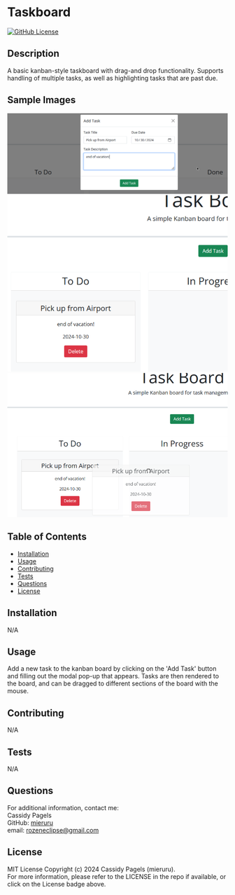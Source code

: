 # Taskboard

[![GitHub License](https://img.shields.io/badge/license-MIT_License-006400.svg)](https://opensource.org/license/mit)

## Description

A basic kanban-style taskboard with drag-and drop functionality. Supports handling of multiple tasks, as well as highlighting tasks that are past due.

## Sample Images

![alt text](./Assets/images/sample%201.png 'Sample Image 1')
![alt text](./Assets/images/sample%202.png 'Sample Image 2')
![alt text](./Assets/images/sample%203.png 'Sample Image 3')

## Table of Contents

- [Installation](#installation)
- [Usage](#usage)
- [Contributing](#contributing)
- [Tests](#tests)
- [Questions](#questions)
- [License](#license)

## Installation

N/A

## Usage

Add a new task to the kanban board by clicking on the 'Add Task' button and filling out the modal pop-up that appears. Tasks are then rendered to the board, and can be dragged to different sections of the board with the mouse.

## Contributing

N/A

## Tests

N/A

## Questions

For additional information, contact me:  
Cassidy Pagels  
GitHub: [mieruru](https://github.com/mieruru/)  
email: rozeneclipse@gmail.com

## License

MIT License Copyright (c) 2024 Cassidy Pagels (mieruru).  
For more information, please refer to the LICENSE in the repo if available, or click on the License badge above.
